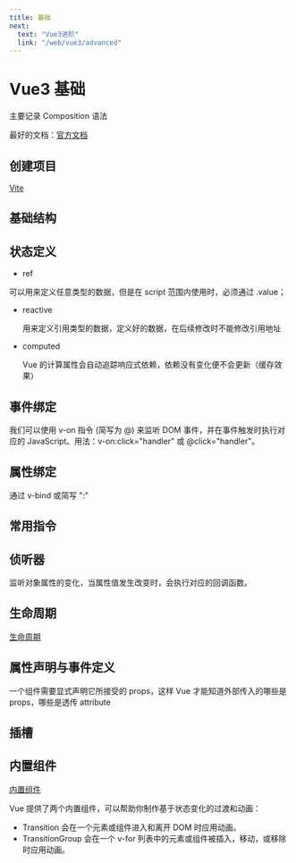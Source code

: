 ```yaml
---
title: 基础
next:
  text: "Vue3进阶"
  link: "/web/vue3/advanced"
---
```




# Vue3 基础

主要记录 Composition 语法

最好的文档：[官方文档](https://cn.vuejs.org/guide/introduction.html)

## 创建项目

[Vite](https://vitejs.cn/vite5-cn/guide/)

## 基础结构

  <demo vue="components/vue3base/HelloWorld.vue"  />

## 状态定义

- ref

可以用来定义任意类型的数据，但是在 script 范围内使用时，必须通过 .value；

- reactive

  用来定义引用类型的数据，定义好的数据，在后续修改时不能修改引用地址

  <demo vue="components/vue3base/BaseStatus.vue"  />

- computed

  Vue 的计算属性会自动追踪响应式依赖，依赖没有变化便不会更新（缓存效果）

  <demo vue="components/vue3base/ComputedDemo.vue"  />

## 事件绑定

我们可以使用 v-on 指令 (简写为 @) 来监听 DOM 事件，并在事件触发时执行对应的 JavaScript。用法：v-on:click="handler" 或 @click="handler"。

  <demo vue="components/vue3base/EventDemo.vue"  />

## 属性绑定

通过 v-bind 或简写 ":"

  <demo vue="components/vue3base/attrDemo.vue"  />

## 常用指令

  <demo vue="components/vue3base/InstructDemo.vue"  />

## 侦听器

  监听对象属性的变化，当属性值发生改变时，会执行对应的回调函数。    
  <demo vue="components/vue3base/WatchDemo.vue"  />

## 生命周期

  [生命周期](https://cn.vuejs.org/guide/essentials/lifecycle.html)

## 属性声明与事件定义

  一个组件需要显式声明它所接受的 props，这样 Vue 才能知道外部传入的哪些是 props，哪些是透传 attribute
  <demo vue="components/vue3base/PropsDemo.vue"  />

## 插槽

  <demo vue="components/vue3base/SlotDemo.vue"  />

## 内置组件

  [内置组件](https://cn.vuejs.org/guide/built-ins/transition.html)


  Vue 提供了两个内置组件，可以帮助你制作基于状态变化的过渡和动画：
  - Transition 会在一个元素或组件进入和离开 DOM 时应用动画。
  - TransitionGroup 会在一个 v-for 列表中的元素或组件被插入，移动，或移除时应用动画。
  <demo vue="components/vue3base/TransitionDemo.vue"  />
  <demo vue="components/vue3base/TransitionGroupDemo.vue"  />

